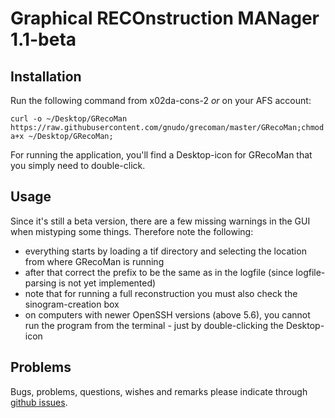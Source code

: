 Graphical RECOnstruction MANager 1.1-beta
========

## Installation
Run the following command from x02da-cons-2 *or* on your AFS account:

```
curl -o ~/Desktop/GRecoMan https://raw.githubusercontent.com/gnudo/grecoman/master/GRecoMan;chmod a+x ~/Desktop/GRecoMan;
```

For running the application, you'll find a Desktop-icon for GRecoMan that you simply need to double-click.

## Usage

Since it's still a beta version, there are a few missing warnings in the GUI when mistyping some things. Therefore note the following:

* everything starts by loading a tif directory and selecting the location from where GRecoMan is running
* after that correct the prefix to be the same as in the logfile (since logfile-parsing is not yet implemented)
* note that for running a full reconstruction you must also check the sinogram-creation box
* on computers with newer OpenSSH versions (above 5.6), you cannot run the program from the terminal - just by double-clicking the Desktop-icon

## Problems

Bugs, problems, questions, wishes and remarks please indicate through [github issues](https://github.com/gnudo/grecoman/issues).
